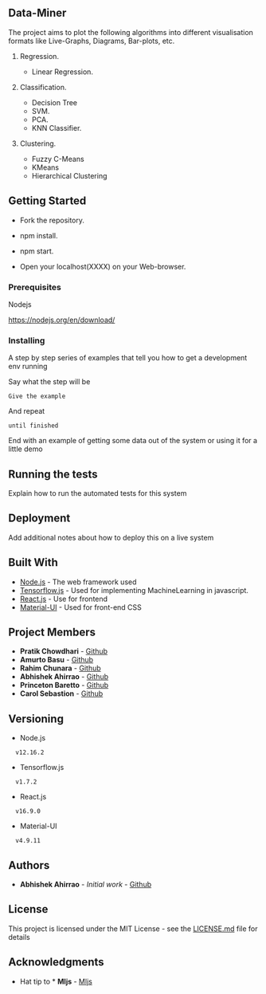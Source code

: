 ## Data-Miner

The project aims to plot the following algorithms into different visualisation formats like Live-Graphs, Diagrams, Bar-plots, etc.

1. Regression.
    * Linear Regression.
  
2. Classification.
    * Decision Tree 
    * SVM.
    * PCA.
    * KNN Classifier.
  
3. Clustering. 
    * Fuzzy C-Means
    * KMeans 
    * Hierarchical Clustering 


## Getting Started

* Fork the repository.

* npm install. 

* npm start.

* Open your localhost(XXXX) on your Web-browser.


### Prerequisites

Nodejs

https://nodejs.org/en/download/


### Installing

A step by step series of examples that tell you how to get a development env running

Say what the step will be

```
Give the example
```

And repeat

```
until finished
```

End with an example of getting some data out of the system or using it for a little demo

## Running the tests

Explain how to run the automated tests for this system


## Deployment

Add additional notes about how to deploy this on a live system

## Built With

* [Node.js](https://nodejs.org/en/docs/) - The web framework used
* [Tensorflow.js](https://www.tensorflow.org/js/tutorials) - Used for implementing MachineLearning in javascript.
* [React.js](https://reactjs.org/docs/getting-started.html) - Use for frontend
* [Material-UI](https://material-ui.com/getting-started/installation/) - Used for front-end CSS

## Project Members

* **Pratik Chowdhari** - [Github](https://github.com/pratikpc)
* **Amurto Basu** - [Github](https://github.com/amurto)
* **Rahim Chunara** - [Github](https://github.com/RahimChunara)
* **Abhishek Ahirrao** - [Github](https://github.com/colmeabhi)
* **Princeton Baretto** - [Github](https://github.com/princebaretto99)
* **Carol Sebastion** - [Github](https://github.com/carol80)

## Versioning

* Node.js
```
  v12.16.2
```
* Tensorflow.js
```
  v1.7.2
```
* React.js
```
  v16.9.0
```
* Material-UI 
```
  v4.9.11
```


## Authors

* **Abhishek Ahirrao** - *Initial work* - [Github](https://github.com/colmeabhi)


## License

This project is licensed under the MIT License - see the [LICENSE.md](LICENSE.md) file for details

## Acknowledgments

* Hat tip to * **Mljs** - [Mljs](https://github.com/mljs/ml)
